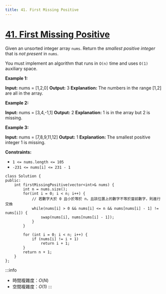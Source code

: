 ```yaml
---
title: 41. First Missing Positive
---
```


# [41\. First Missing Positive](https://leetcode.com/problems/first-missing-positive/)

Given an unsorted integer array `nums`. Return the _smallest positive integer_ that is _not present_ in `nums`.

You must implement an algorithm that runs in `O(n)` time and uses `O(1)` auxiliary space.

**Example 1:**

**Input:** nums = \[1,2,0\]
**Output:** 3
**Explanation:** The numbers in the range \[1,2\] are all in the array.

**Example 2:**

**Input:** nums = \[3,4,-1,1\]
**Output:** 2
**Explanation:** 1 is in the array but 2 is missing.

**Example 3:**

**Input:** nums = \[7,8,9,11,12\]
**Output:** 1
**Explanation:** The smallest positive integer 1 is missing.

**Constraints:**

-   `1 <= nums.length <= 105`
-   `-231 <= nums[i] <= 231 - 1`

```cpp=
class Solution {
public:
    int firstMissingPositive(vector<int>& nums) {
        int n = nums.size();
        for(int i = 0; i < n; i++) {
            // 若數字大於 0 且小於等於 n，且該位置上的數字不等於當前數字，則進行交換
            while(nums[i] > 0 && nums[i] <= n && nums[nums[i] - 1] != nums[i]) {
                swap(nums[i], nums[nums[i] - 1]);
            }
        }

        for (int i = 0; i < n; i++) {
            if (nums[i] != i + 1)
                return i + 1;
        }
        return n + 1;
    }
};
```

:::info
- 時間複雜度：$O(N)$
- 空間複雜度：$O(1)$
:::
